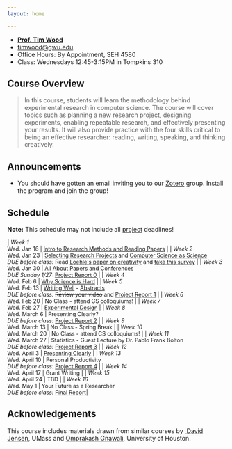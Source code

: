 ```yaml
---
layout: home

---
```

<div class="wrapper" markdown="0"><div class="footer-col-wrapper">
  <div class="footer-col two-col-1">
    <ul class="contact-list">
        <li><a href="http://faculty.cs.gwu.edu/timwood/"><b>Prof. Tim Wood</b></a></li>
        <li><a href="mailto:timwood@gwu.edu">timwood@gwu.edu</a></li>
        <li>Office Hours: By Appointment, SEH 4580</li>
        <li>Class: Wednesdays 12:45-3:15PM in Tompkins 310</li>
    </ul>
  </div>
</div></div>

## Course Overview

<blockquote>
In this course, students will learn the methodology behind experimental research in computer science. The course will cover topics such as planning a new research project, designing experiments, enabling repeatable research, and effectively presenting your results. It will also provide practice with the four skills critical to being an effective researcher: reading, writing, speaking, and thinking creatively.
</blockquote>

## Announcements ##
- You should have gotten an email inviting you to our [Zotero](https://www.zotero.org) group. Install the program and join the group!

## Schedule  ##
**Note:** This schedule may not include all [project](/project/) deadlines!

<div style="font-size:90%">

| *Week 1* <br> Wed. Jan 16 | [Intro to Research Methods and Reading Papers](/slides/1-overview.pdf)   |
| *Week 2* <br> Wed. Jan 23 | [Selecting Research Projects](/slides/2-problems.pdf) and [Computer Science as Science](/slides/3-science.pdf) <br> *DUE before class:* Read [Loehle's paper on creativity](/papers/creativity-loehle.pdf) and [take this survey](https://goo.gl/forms/gBMKOhvmgnv2ej9U2)  |
| *Week 3* <br> Wed. Jan 30 | [All About Papers and Conferences](/slides/4-papers-conferences.pdf) <br> *DUE Sunday 1/27:* [Project Report 0](/project/) |
| *Week 4* <br> Wed. Feb 6 | [Why Science is Hard](/slides/5-science-is-hard.pdf)  |
| *Week 5* <br> Wed. Feb 13 | [Writing Well](/slides/6-stories.pdf) - [Abstracts](/slides/abstracts.pdf) <br> *DUE before class:* <del>Review your video</del> and [Project Report 1](/project/) |
| *Week 6* <br> Wed. Feb 20 | No Class - attend CS colloquiums! |
| *Week 7* <br> Wed. Feb 27 | [Experimental Design](/slides/7-exp-design.pdf)  |
| *Week 8* <br> Wed. March 6 | Presenting Clearly? <br> *DUE before class:* [Project Report 2](/project/)  |
| *Week 9* <br> Wed. March 13 | No Class - Spring Break |
| *Week 10* <br> Wed. March 20 | No Class - attend CS colloquiums! |
| *Week 11* <br> Wed. March 27 | Statistics - Guest Lecture by Dr. Pablo Frank Bolton <br> *DUE before class:* [Project Report 3](/project/) |
| *Week 12* <br> Wed. April 3 |  [Presenting Clearly](/slides/8-presenting.pdf)  |
| *Week 13* <br> Wed. April 10 | Personal Productivity <br> *DUE before class:* [Project Report 4](/project/) |
| *Week 14* <br> Wed. April 17 | Grant Writing |
| *Week 15* <br> Wed. April 24 | TBD |
| *Week 16* <br> Wed. May 1 | Your Future as a Researcher <br> *DUE before class:* [Final Report](/project/)|

</div>

## Acknowledgements
This course includes materials drawn from similar courses by [ David Jensen](https://people.cs.umass.edu/~jensen/courses/index.html), UMass and [Omprakash Gnawali](http://www2.cs.uh.edu/~gnawali/courses/cosc6321-s19/), University of Houston.
